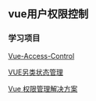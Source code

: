 ## vue用户权限控制

### 学习项目

[Vue-Access-Control](https://juejin.im/entry/5a1e0b7e5188254cc0679f53)

[VUE另类状态管理](https://github.com/kenberkeley/vue-state-management-alternative/blob/master/README-CN.md)

[Vue 权限管理解决方案](https://github.com/OneWayTech/vue-auth-solution)

